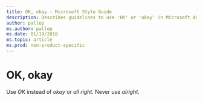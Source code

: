 ```yaml
---
title: OK, okay - Microsoft Style Guide
description: Describes guidelines to use 'OK' or 'okay' in Microsoft documents.
author: pallep
ms.author: pallep
ms.date: 01/19/2018
ms.topic: article
ms.prod: non-product-specific
---
```


# OK, okay

Use *OK* instead of *okay* or *all right.* Never use *alright.*  
